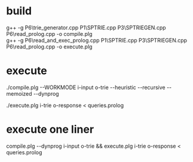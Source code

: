 # build

g++ -g  P6\trie_generator.cpp P1\SPTRIE.cpp P3\SPTRIEGEN.cpp P6\read_prolog.cpp -o compile.plg      
g++ -g  P6\read_and_exec_prolog.cpp P1\SPTRIE.cpp P3\SPTRIEGEN.cpp P6\read_prolog.cpp -o execute.plg 

# execute

./compile.plg --WORKMODE i-input o-trie
              --heuristic --recursive --memoized --dynprog

./execute.plg i-trie o-response < queries.prolog

# execute one liner

compile.plg --dynprog i-input o-trie && execute.plg i-trie o-response < queries.prolog